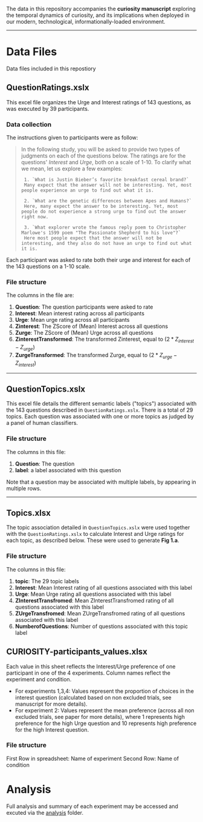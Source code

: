 The data in this repository accompanies the **curiosity manuscript** exploring the temporal dynamics of curiosity, and its  implications when deployed in our modern, technological, informationally-loaded environment.

-------------

# Data Files 
Data files included in this repostiory
## QuestionRatings.xslx 

This excel file organizes the Urge and Interest ratings of 143 questions, as was executed by 39 participants. 
### Data collection
The instructions given to participants were as follow:


> In the following study, you will be asked to provide two types of  judgments on each of the questions below. The ratings are for the  questions' *Interest* and *Urge*, both on a scale of 1-10.  To clarify what we mean, let us explore a few examples:
>
>      1. `What is Justin Bieber’s favorite breakfast cereal brand?`
>      Many expect that the answer will not be interesting. Yet, most people experience an urge to find out what it is. 
>      
>      2. `What are the genetic differences between Apes and Humans?`
>      Here, many expect the answer to be interesting. Yet, most people do not experience a strong urge to find out the answer right now.
>      
>      3. `What explorer wrote the famous reply poem to Christopher Marlowe's 1599 poem "The Passionate Shepherd to his love"?` 
>      Here most people expect that the answer will not be interesting, and they also do not have an urge to find out what it is.

Each participant was asked to rate both their urge and interest for each of the 143 questions on a 1-10 scale. 
### File structure 
The columns in the file are:

 1. **Question**: The question participants were asked to rate 
 2. **Interest**:    Mean interest rating across all participants 
 3. **Urge**: Mean urge rating across all participants 
 4. **Zinterest**: The ZScore of (Mean) Interest across all questions 
 5. **Zurge**: The ZScore of (Mean) Urge across all questions 
 6. **ZinterestTransformed**: The transformed Zinterest, equal to $(2*Z_{interest}-Z_{urge})$
 7. **ZurgeTransformed**: The transformed Zurge, equal to $(2*Z_{urge}-Z_{interest})$

-------------

## QuestionTopics.xslx

This excel file details the different semantic labels ("topics") associated with the 143 questions described in `QuestionRatings.xslx`.
There is a total of 29 topics. Each question was associated with one or more topics as judged by a panel of human classifiers. 

### File structure 
The columns in this file:

1. **Question**: The question
1. **label**: a label associated with this question

Note that a question may be associated with multiple labels, by appearing in multiple rows.

--------------------

## Topics.xlsx
The topic association detailed in `QuestionTopics.xslx`  were used together with the `QuestionRatings.xslx` to calculate Interest and Urge ratings for each topic, as described below. These were used to generate **Fig 1.a**.

### File structure 
The columns in this file:
1. **topic**: The 29 topic labels
1. **Interest**: Mean Interest rating of all questions associated with this label
1. **Urge**: Mean Urge rating all questions associated with this label
1. **ZInterestTransfromed**: Mean ZInterestTransfromed rating of all questions associated with this label
1. **ZUrgeTransfromed**: Mean ZUrgeTransfromed rating of all questions associated with this label
1. **NumberofQuestions**: Number of questions associated with this topic label


## CURIOSITY-participants_values.xlsx
Each value in this sheet reflects the Interest/Urge preference of one participant in one of the 4 experiments. Column names reflect the experiment and condition. 

*  For experiments 1,3,4: Values represent the proportion of choices in the interest question (calculated based on non excluded trials, see manuscript for more details).
*  For experiment 2: Values represent the mean preference (across all non excluded trials, see paper for more details), where 1 represents high preference for the high Urge question and 10 represents high preference for the high Interest question. 

### File structure 
First Row in spreadsheet: Name of experiment
Second Row: Name of condition

# Analysis
Full analysis and summary of each experiment may be accessed and excuted via the [analysis](https://github.com/mleshkowitz/CURI/tree/master/analysis) folder. 
